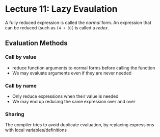 # Lecture 11: Lazy Evaulation

A fully reduced expression is called the *normal* form. An expression that can be reduced (such as `(4 + 8)`) is called a *redex*.

## Evaluation Methods

### Call by value

- reduce function arguments to normal forms before calling the function
- We may evaluate arguments even if they are never needed
  
### Call by name

- Only reduce expressions when their value is needed
- We may end up reducing the same expression over and over

### Sharing

The compiler tries to avoid duplicate evaluation, by replacing expressions with local variables/definitions
